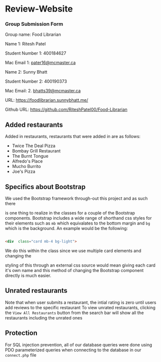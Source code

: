 
# Review-Website

  

### Group Submission Form

  

Group name: Food Librarian

  

Name 1: Ritesh Patel

Student Number 1: 400184627

Mac Email 1: pater16@mcmaster.ca

  

Name 2: Sunny Bhatt

Student Number 2: 400190373

Mac Email: 2. bhatts39@mcmaster.ca

  

URL: https://foodlibrarian.sunnybhatt.me/

  

Github URL: https://github.com/RiteshPatel00/Food-Librarian

  

## Added restaurants

Added in restaurants, restaurants that were added in are as follows:

- Twice The Deal Pizza   
- Bombay Grill Restaurant   
- The Burnt Tongue   
- Alfredo's Place
- Mucho Burrito     
- Joe's Pizza
  

## Specifics about Bootstrap

We used the Bootstrap framework through-out this project and as such there

is one thing to realize in the classes for a couple of the Bootstrap components. Bootstrap includes a wide range of shorthand css styles for their elements such as `mb` which equivalates to the bottom margin and `bg` which is the background. An example would be the following:

```html

<div  class="card mb-4 bg-light">

```

We do this within the class since we use multiple card elements and changing the

styling of this through an external css source would mean giving each card it's own name and this method of changing the Bootstrap component directly is much easier.

## Unrated restaurants

Note that when user submits a restaurant, the intial rating is zero until users add reviews to the specific restaurant
To view unrated restaurants, clicking the  `View All Restaurants` button from the search bar will show all the restaurants including the unrated ones 

## Protection

For SQL injection prevention, all of our database queries were done using PDO parameterized queries when connecting to the database in our `connect.php` file

